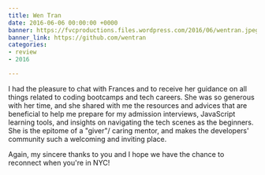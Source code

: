 ```yaml
---
title: Wen Tran
date: 2016-06-06 00:00:00 +0000
banner: https://fvcproductions.files.wordpress.com/2016/06/wentran.jpeg
banner_link: https://github.com/wentran
categories:
- review
- 2016

---
```

I had the pleasure to chat with Frances and to receive her guidance on all things related to coding bootcamps and tech careers. She was so generous with her time, and she shared with me the resources and advices that are beneficial to help me prepare for my admission interviews, JavaScript learning tools, and insights on navigating the tech scenes as the beginners. She is the epitome of a "giver"/ caring mentor, and makes the developers' community such a welcoming and inviting place.

Again, my sincere thanks to you and I hope we have the chance to reconnect when you're in NYC!
